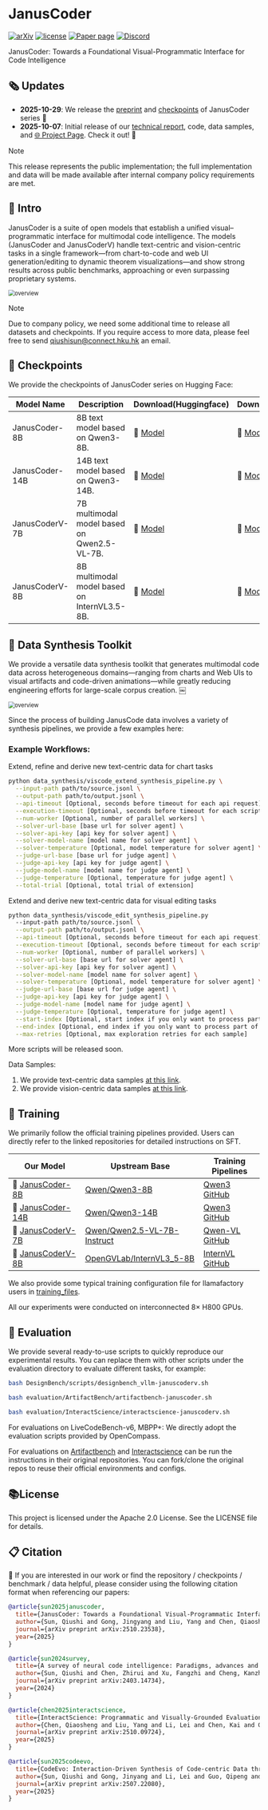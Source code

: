 # JanusCoder
[![arXiv](https://img.shields.io/badge/arXiv-2510.23538-b31b1b.svg)](http://arxiv.org/abs/2510.23538) 
[![license](./assets/license.svg)](./LICENSE)
[![Paper page](https://huggingface.co/datasets/huggingface/badges/resolve/main/paper-page-sm.svg)](./JanusCoder_technical_report.pdf)
[![Discord](https://img.shields.io/discord/1222168244673314847?logo=discord&style=flat)](https://discord.com/invite/xa29JuW87d)
<!-- [![Generic badge](https://img.shields.io/badge/WeChat-机器之心-green.svg?logo=wechat)](https://mp.weixin.qq.com/s/naVskQ9btJFkoUyyQVr7zA) -->
<!-- [![🌐 Website](https://img.shields.io/badge/Website-🌐-informational)](https://qiushisun.github.io/ScienceBoard-Home/) -->
<!-- <a href = "https://zhuanlan.zhihu.com/p/1914038712540574158"><img src="https://img.shields.io/badge/-%E7%9F%A5%E4%B9%8E-%232f6be0" target="_blank"></a> -->

JanusCoder: Towards a Foundational Visual-Programmatic Interface for Code Intelligence

## 🗞️ Updates

- **2025-10-29**: We release the  [preprint](http://arxiv.org/abs/2510.23538) and [checkpoints](https://huggingface.co/collections/internlm/januscoder) of JanusCoder series 🤗
- **2025-10-07**: Initial release of our [technical report](./JanusCoder_technical_report.pdf), code, data samples, and [🌐 Project Page](https://qiushisun.github.io/ScienceBoard-Home/). Check it out! 🚀

> [!NOTE]  
This release represents the public implementation; the full implementation and data will be made available after internal company policy requirements are met.

## 📑 Intro

JanusCoder is a suite of open models that establish a unified visual–programmatic interface for multimodal code intelligence. The models (JanusCoder and JanusCoderV) handle text-centric and vision-centric tasks in a single framework—from chart-to-code and web UI generation/editing to dynamic theorem visualizations—and show strong results across public benchmarks, approaching or even surpassing proprietary systems.

<img src="./assets/januscoder_overview.png" alt="overview" style="zoom:80%;" />



> [!NOTE]  
> Due to company policy, we need some additional time to release all datasets and checkpoints. If you require access to more data, please feel free to send qiushisun@connect.hku.hk an email.

## 🤗 Checkpoints

We provide the checkpoints of JanusCoder series on Hugging Face:

| Model Name          | Description                                  | Download(Huggingface)                      | Download(ModelScope)    | 
| ------------------- | -------------------------------------------- | ---------------------------------------------------------- | ---------------------------------------------------------- |
| JanusCoder-8B | 8B text model based on Qwen3-8B.             | 🤗 [Model](https://huggingface.co/internlm/JanusCoder-8B)  | 🤖 [Model](https://www.modelscope.cn/models/Shanghai_AI_Laboratory/JanusCoder-8B)  |
| JanusCoder-14B      | 14B text model based on Qwen3-14B.           | 🤗 [Model](https://huggingface.co/internlm/JanusCoder-14B) | 🤖 [Model](https://www.modelscope.cn/models/Shanghai_AI_Laboratory/JanusCoder-14B) |
| JanusCoderV-7B      | 7B multimodal model based on Qwen2.5-VL-7B.  | 🤗 [Model](https://huggingface.co/internlm/JanusCoderV-7B) | 🤖 [Model](https://www.modelscope.cn/models/Shanghai_AI_Laboratory/JanusCoderV-7B) |
| JanusCoderV-8B      | 8B multimodal model based on InternVL3.5-8B. | 🤗 [Model](https://huggingface.co/internlm/JanusCoderV-8B) | 🤖 [Model](https://www.modelscope.cn/models/Shanghai_AI_Laboratory/JanusCoderV-8B) |


## 📑 Data Synthesis Toolkit

We provide a versatile data synthesis toolkit that generates multimodal code data across heterogeneous domains—ranging from charts and Web UIs to visual artifacts and code-driven animations—while greatly reducing engineering efforts for large-scale corpus creation. ￼


<img src="./assets/januscoder_data_toolkit.png" alt="overview" style="zoom:80%;" />


Since the process of building JanusCode data involves a variety of synthesis pipelines, we provide a few examples here:

### Example Workflows:

Extend, refine and derive new text-centric data for chart tasks
   
```bash
python data_synthesis/viscode_extend_synthesis_pipeline.py \
  --input-path path/to/source.jsonl \
  --output-path path/to/output.jsonl \
  --api-timeout [Optional, seconds before timeout for each api request] \
  --execution-timeout [Optional, seconds before timeout for each script execution] \
  --num-worker [Optional, number of parallel workers] \
  --solver-url-base [base url for solver agent] \
  --solver-api-key [api key for solver agent] \
  --solver-model-name [model name for solver agent] \
  --solver-temperature [Optional, model temperature for solver agent] \
  --judge-url-base [base url for judge agent] \
  --judge-api-key [api key for judge agent] \
  --judge-model-name [model name for judge agent] \
  --judge-temperature [Optional, temperature for judge agent] \
  --total-trial [Optional, total trial of extension]
```

Extend and derive new text-centric data for visual editing tasks

```bash
python data_synthesis/viscode_edit_synthesis_pipeline.py 
  --input-path path/to/source.jsonl \
  --output-path path/to/output.jsonl \
  --api-timeout [Optional, seconds before timeout for each api request] \
  --execution-timeout [Optional, seconds before timeout for each script execution] \
  --num-worker [Optional, number of parallel workers] \
  --solver-url-base [base url for solver agent] \
  --solver-api-key [api key for solver agent] \
  --solver-model-name [model name for solver agent] \
  --solver-temperature [Optional, model temperature for solver agent] \
  --judge-url-base [base url for judge agent] \
  --judge-api-key [api key for judge agent] \
  --judge-model-name [model name for judge agent] \
  --judge-temperature [Optional, temperature for judge agent] \
  --start-index [Optional, start index if you only want to process part of your dataset] \
  --end-index [Optional, end index if you only want to process part of your dataset] \
  --max-retries [Optional, max exploration retries for each sample]
```

More scripts will be released soon.

Data Samples:
1. We provide text-centric data samples [at this link](https://drive.google.com/file/d/1dSxNf-co4LGh93NoiUgWKdbcf8Mo_VWG/view?usp=sharing).
2. We provide vision-centric data samples [at this link](https://drive.google.com/file/d/1dSxNf-co4LGh93NoiUgWKdbcf8Mo_VWG/view?usp=sharing).


## 🧪 Training
We primarily follow the official training pipelines provided. Users can directly refer to the linked repositories for detailed instructions on SFT.

| Our Model        | Upstream Base | Training Pipelines |
|-------------------|---------------|----------------------------------|
| 🤗 [JanusCoder-8B](https://huggingface.co/internlm/JanusCoder-8B)     | [Qwen/Qwen3-8B](https://huggingface.co/Qwen/Qwen3-8B) | [Qwen3 GitHub](https://github.com/QwenLM/Qwen) |
| 🤗 [JanusCoder-14B](https://huggingface.co/internlm/JanusCoder-14B)    | [Qwen/Qwen3-14B](https://huggingface.co/Qwen/Qwen3-14B) | [Qwen3 GitHub](https://github.com/QwenLM/Qwen) |
| 🤗 [JanusCoderV-7B](https://huggingface.co/internlm/JanusCoderV-7B)    | [Qwen/Qwen2.5-VL-7B-Instruct](https://huggingface.co/Qwen/Qwen2.5-VL-7B-Instruct) | [Qwen-VL GitHub](https://github.com/QwenLM/Qwen-VL) |
| 🤗 [JanusCoderV-8B](https://huggingface.co/internlm/JanusCoderV-8B)    | [OpenGVLab/InternVL3_5-8B](https://huggingface.co/OpenGVLab/InternVL3_5-8B) | [InternVL GitHub](https://github.com/OpenGVLab/InternVL) |

We also provide some typical training configuration file for llamafactory users in [training_files](./training_files/).

All our experiments were conducted on interconnected 8× H800 GPUs.

## 📏 Evaluation


We provide several ready-to-use scripts to quickly reproduce our experimental results. You can replace them with other scripts under the evaluation directory to evaluate different tasks, for example:

```bash
bash DesignBench/scripts/designbench_vllm-januscoderv.sh
```

```bash
bash evaluation/ArtifactBench/artifactbench-januscoder.sh
```

```bash
bash evaluation/InteractScience/interactscience-januscoderv.sh
```

For evaluations on LiveCodeBench-v6, MBPP+: We directly adopt the evaluation scripts provided by OpenCompass.

For evaluations on [Artifactbench](https://github.com/Tencent-Hunyuan/ArtifactsBenchmark) and [Interactscience](https://github.com/open-compass/InteractScience) can be run the instructions in their original repositories. You can fork/clone the original repos to reuse their official environments and configs.


## 📚License
This project is licensed under the Apache 2.0 License. See the LICENSE file for details.

## 📋 Citation
🫶  If you are interested in our work or find the repository / checkpoints / benchmark / data helpful, please consider using the following citation format when referencing our papers:

```bibtex
@article{sun2025januscoder,
  title={JanusCoder: Towards a Foundational Visual-Programmatic Interface for Code Intelligence},
  author={Sun, Qiushi and Gong, Jingyang and Liu, Yang and Chen, Qiaosheng and Li, Lei and Chen, Kai and Guo, Qipeng and Kao, Ben and Yuan, Fei},
  journal={arXiv preprint arXiv:2510.23538},
  year={2025}
}

@article{sun2024survey,
  title={A survey of neural code intelligence: Paradigms, advances and beyond},
  author={Sun, Qiushi and Chen, Zhirui and Xu, Fangzhi and Cheng, Kanzhi and Ma, Chang and Yin, Zhangyue and Wang, Jianing and Han, Chengcheng and Zhu, Renyu and Yuan, Shuai and others},
  journal={arXiv preprint arXiv:2403.14734},
  year={2024}
}

@article{chen2025interactscience,
  title={InteractScience: Programmatic and Visually-Grounded Evaluation of Interactive Scientific Demonstration Code Generation},
  author={Chen, Qiaosheng and Liu, Yang and Li, Lei and Chen, Kai and Guo, Qipeng and Cheng, Gong and Yuan, Fei},
  journal={arXiv preprint arXiv:2510.09724},
  year={2025}
}

@article{sun2025codeevo,
  title={CodeEvo: Interaction-Driven Synthesis of Code-centric Data through Hybrid and Iterative Feedback},
  author={Sun, Qiushi and Gong, Jinyang and Li, Lei and Guo, Qipeng and Yuan, Fei},
  journal={arXiv preprint arXiv:2507.22080},
  year={2025}
}

```